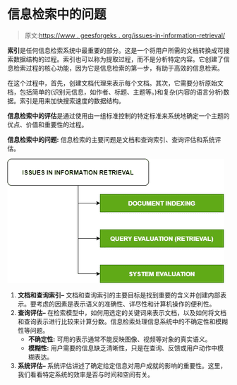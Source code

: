 # 信息检索中的问题

> 原文:[https://www . geesforgeks . org/issues-in-information-retrieval/](https://www.geeksforgeeks.org/issues-in-information-retrieval/)

**索引**是任何信息检索系统中最重要的部分。这是一个将用户所需的文档转换成可搜索数据结构的过程。索引也可以称为提取过程，而不是分析特定内容。它创建了信息检索过程的核心功能，因为它是信息检索的第一步，有助于高效的信息检索。

在这个过程中，首先，创建文档代理来表示每个文档。其次，它需要分析原始文档，包括简单的(识别元信息，如作者、标题、主题等。)和复杂(内容的语言分析)数据。索引是用来加快搜索速度的数据结构。

**信息检索中的评估**是通过使用由一组标准控制的特定标准来系统地确定一个主题的优点、价值和重要性的过程。

**信息检索中的问题:**
信息检索的主要问题是文档和查询索引、查询评估和系统评估。

![](img/82aca574ee5bbdfa9f193471217d5bed.png)

1.  **文档和查询索引–**
    文档和查询索引的主要目标是找到重要的含义并创建内部表示。要考虑的因素是表示语义的准确性、详尽性和计算机操作的便利性。
2.  **查询评估–**
    在检索模型中，如何用选定的关键词来表示文档，以及如何将文档和查询表示进行比较来计算分数。信息检索处理信息系统中的不确定性和模糊性等问题。
    *   **不确定性:**
        可用的表示通常不能反映图像、视频等对象的真实语义。
    *   **模糊性:**
        用户需要的信息缺乏清晰性，只是在查询、反馈或用户动作中模糊表达。
3.  **系统评估–**
    系统评估讲述了确定给定信息对用户成就的影响的重要性。这里，我们看看特定系统的效率是否与时间和空间有关。